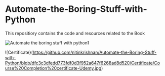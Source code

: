 # Automate-the-Boring-Stuff-with-Python
This repositiory contains the code and resources related to the Book

![Automate the boring stuff with python1](https://github.com/nitinkrishnan/Automate-the-Boring-Stuff-with-Python/assets/100270525/2d5ed6ee-020c-4989-8f33-b125763cf464)

![Certificate}(https://github.com/nitinkrishnan/Automate-the-Boring-Stuff-with-Python/blob/dfc3c3dfedd773fdf0d3f952a647f6268ad8d520/Certificate/Course%20Completion%20certificate-Udemy.jpg)

